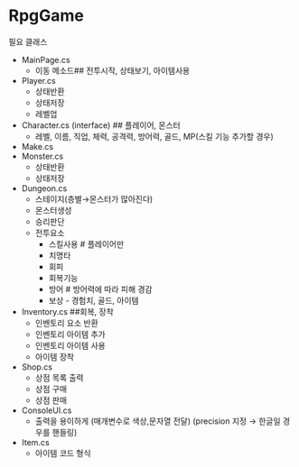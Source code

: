 # RpgGame
필요 클래스
- MainPage.cs
    - 이동 메소드## 전투시작, 상태보기, 아이템사용
- Player.cs
    - 상태반환
    - 상태저장
    - 레벨업
- Character.cs (interface) ## 플레이어, 몬스터
    - 레벨, 이름, 직업, 체력, 공격력, 방어력, 골드, MP(스킬 기능 추가할 경우)
- Make.cs
- Monster.cs
    - 상태반환
    - 상태저장
- Dungeon.cs
    - 스테이지(층별→몬스터가 많아진다)
    - 몬스터생성
    - 승리판단
    - 전투요소
        - 스킬사용 # 플레이어만
        - 치명타
        - 회피
        - 회복기능
        - 방어 # 방어력에 따라 피해 경감
        - 보상 - 경험치, 골드, 아이템
- Inventory.cs ##회복, 장착
    - 인벤토리 요소 반환
    - 인벤토리 아이템 추가
    - 인벤토리 아이템 사용
    - 아이템 장착
- Shop.cs
    - 상점 목록 출력
    - 상점 구매
    - 상점 판매
- ConsoleUI.cs
    - 출력을 용이하게 (매개변수로 색상,문자열 전달) (precision 지정 → 한글일 경우를 핸들링)
- Item.cs
    - 아이템 코드 형식
